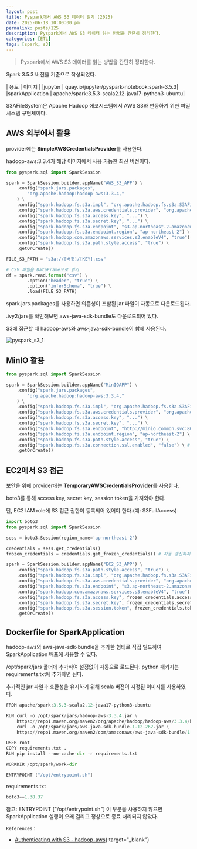 ```yaml
---
layout: post
title: Pyspark에서 AWS S3 데이터 읽기 (2025)
date: 2025-06-18 10:00:00 pm
permalink: posts/125
description: Pyspark에서 AWS S3 데이터 읽는 방법을 간단히 정리한다.
categories: [ETL]
tags: [spark, s3]
---
```


> Pyspark에서 AWS S3 데이터를 읽는 방법을 간단히 정리한다.

Spark 3.5.3 버전을 기준으로 작성되었다.

|  용도    |  이미지    |
|jupyter | quay.io/jupyter/pyspark-notebook:spark-3.5.3|
|sparkApplication | apache/spark:3.5.3-scala2.12-java17-python3-ubuntu|

S3AFileSystem은 Apache Hadoop 에코시스템에서 AWS S3와 연동하기 위한 파일 시스템 구현체이다.

## AWS 외부에서 활용

provider에는 **SimpleAWSCredentialsProvider**를 사용한다.

hadoop-aws:3.3.4가 해당 이미지에서 사용 가능한 최신 버전이다.

```python
from pyspark.sql import SparkSession

spark = SparkSession.builder.appName("AWS_S3_APP") \
    .config("spark.jars.packages",
        "org.apache.hadoop:hadoop-aws:3.3.4,"
    ) \
    .config("spark.hadoop.fs.s3a.impl", "org.apache.hadoop.fs.s3a.S3AFileSystem") \
    .config("spark.hadoop.fs.s3a.aws.credentials.provider", "org.apache.hadoop.fs.s3a.SimpleAWSCredentialsProvider") \
    .config("spark.hadoop.fs.s3a.access.key", "...") \
    .config("spark.hadoop.fs.s3a.secret.key", "...") \
    .config("spark.hadoop.fs.s3a.endpoint", "s3.ap-northeast-2.amazonaws.com") \
    .config("spark.hadoop.fs.s3a.endpoint.region", "ap-northeast-2") \
    .config("spark.hadoop.com.amazonaws.services.s3.enableV4", "true") \
    .config("spark.hadoop.fs.s3a.path.style.access", "true") \
    .getOrCreate()

FILE_S3_PATH = "s3a://[버킷]/[KEY].csv"

# CSV 파일을 DataFrame으로 읽기
df = spark.read.format("csv") \
        .option("header", "true") \
        .option("inferSchema", "true") \
        .load(FILE_S3_PATH)
```

spark.jars.packages를 사용하면 의존성이 포함된 jar 파일이 자동으로 다운로드된다.

.ivy2/jars를 확인해보면 aws-java-sdk-bundle도 다운로드되어 있다.

S3에 접근할 때 hadoop-aws와 aws-java-sdk-bundle이 함께 사용된다.

![pyspark_s3_1]({{site.baseurl}}/assets/img/etl/pyspark_s3_1.png)

## MinIO 활용

```python
from pyspark.sql import SparkSession

spark = SparkSession.builder.appName("MinIOAPP") \
    .config("spark.jars.packages",
        "org.apache.hadoop:hadoop-aws:3.3.4,"
    ) \
    .config("spark.hadoop.fs.s3a.impl", "org.apache.hadoop.fs.s3a.S3AFileSystem") \
    .config("spark.hadoop.fs.s3a.aws.credentials.provider", "org.apache.hadoop.fs.s3a.SimpleAWSCredentialsProvider") \
    .config("spark.hadoop.fs.s3a.access.key", "...") \
    .config("spark.hadoop.fs.s3a.secret.key", "...") \
    .config("spark.hadoop.fs.s3a.endpoint", "http://minio.common.svc:80") \ # MinIO endpoint
    .config("spark.hadoop.fs.s3a.endpoint.region", "ap-northeast-2") \ # MinIO region
    .config("spark.hadoop.fs.s3a.path.style.access", "true") \
    .config("spark.hadoop.fs.s3a.connection.ssl.enabled", "false") \ # http 일 경우,
    .getOrCreate()
```

## EC2에서 S3 접근

보안을 위해 provider에는 **TemporaryAWSCredentialsProvider**를 사용한다.

boto3를 통해 access key, secret key, session token을 가져와야 한다.

단, EC2 IAM role에 S3 접근 권한이 등록되어 있어야 한다.(예: S3FullAccess)

```python
import boto3
from pyspark.sql import SparkSession

sess = boto3.Session(region_name='ap-northeast-2')

credentials = sess.get_credentials()
frozen_credentials = credentials.get_frozen_credentials() # 자동 갱신하지 않는 credentials

spark = SparkSession.builder.appName("EC2_S3_APP") \
    .config("spark.hadoop.fs.s3a.path.style.access", "true") \
    .config("spark.hadoop.fs.s3a.impl", "org.apache.hadoop.fs.s3a.S3AFileSystem") \
    .config("spark.hadoop.fs.s3a.aws.credentials.provider", "org.apache.hadoop.fs.s3a.TemporaryAWSCredentialsProvider") \
    .config("spark.hadoop.fs.s3a.endpoint", "s3.ap-northeast-2.amazonaws.com") \
    .config("spark.hadoop.com.amazonaws.services.s3.enableV4", "true") \
    .config("spark.hadoop.fs.s3a.access.key", frozen_credentials.access_key) \
    .config("spark.hadoop.fs.s3a.secret.key", frozen_credentials.secret_key) \
    .config("spark.hadoop.fs.s3a.session.token", frozen_credentials.token)
    .getOrCreate()
```

## Dockerfile for SparkApplication

hadoop-aws와 aws-java-sdk-bundle을 추가한 형태로 직접 빌드하여 SparkApplication 배포에 사용할 수 있다.

/opt/spark/jars 폴더에 추가하여 설정없이 자동으로 로드된다. python 패키지는 requirements.txt에 추가하면 된다.

추가적인 jar 파일과 호환성을 유지하기 위해 scala 버전이 지정된 이미지를 사용하였다.

```python
FROM apache/spark:3.5.3-scala2.12-java17-python3-ubuntu

RUN curl -o /opt/spark/jars/hadoop-aws-3.3.4.jar \
    https://repo1.maven.org/maven2/org/apache/hadoop/hadoop-aws/3.3.4/hadoop-aws-3.3.4.jar && \
    curl -o /opt/spark/jars/aws-java-sdk-bundle-1.12.262.jar \
    https://repo1.maven.org/maven2/com/amazonaws/aws-java-sdk-bundle/1.12.262/aws-java-sdk-bundle-1.12.262.jar 

USER root
COPY requirements.txt .
RUN pip install --no-cache-dir -r requirements.txt

WORKDIR /opt/spark/work-dir

ENTRYPOINT ["/opt/entrypoint.sh"]
```

requirements.txt

```python
boto3==1.38.37
```

참고: ENTRYPOINT ["/opt/entrypoint.sh"] 이 부분을 사용하지 않으면 SparkApplication 실행이 오래 걸리고 정상으로 종료 처리되지 않았다.

`References` : 

* [Authenticating with S3 - hadoop-aws](https://github.com/apache/hadoop/blob/trunk/hadoop-tools/hadoop-aws/src/site/markdown/tools/hadoop-aws/authentication.md){:target="_blank"}
